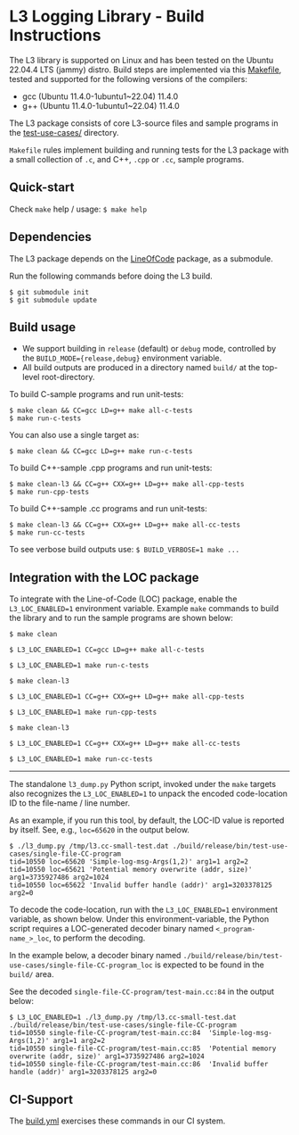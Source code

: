 # L3 Logging Library - Build Instructions

The L3 library is supported on Linux and has been tested on the
Ubuntu 22.04.4 LTS (jammy) distro. Build steps are implemented via
this [Makefile](../Makefile), tested and supported for the
following versions of the compilers:

- gcc (Ubuntu 11.4.0-1ubuntu1~22.04) 11.4.0
- g++ (Ubuntu 11.4.0-1ubuntu1~22.04) 11.4.0

The L3 package consists of core L3-source files and sample
programs in the [test-use-cases/](../test-use-cases/) directory.

`Makefile` rules implement building and running tests for the
L3 package with a small collection of `.c`, and C++, `.cpp` or
`.cc`, sample programs.

## Quick-start

Check `make` help / usage: `$ make help`

## Dependencies

The L3 package depends on the [LineOfCode](https://github.com/Soft-Where-Inc/LineOfCode)
package, as a submodule.

Run the following commands before doing the L3 build.

```
$ git submodule init
$ git submodule update
```

## Build usage

- We support building in `release` (default) or `debug` mode,
controlled by the `BUILD_MODE={release,debug}` environment
variable.
- All build outputs are produced in a directory named `build/` at
the top-level root-directory.

To build C-sample programs and run unit-tests:
```
$ make clean && CC=gcc LD=g++ make all-c-tests
$ make run-c-tests
```

You can also use a single target as:
```
$ make clean && CC=gcc LD=g++ make run-c-tests
```

To build C++-sample .cpp programs and run unit-tests:
```
$ make clean-l3 && CC=g++ CXX=g++ LD=g++ make all-cpp-tests
$ make run-cpp-tests
```

To build C++-sample .cc programs and run unit-tests:
```
$ make clean-l3 && CC=g++ CXX=g++ LD=g++ make all-cc-tests
$ make run-cc-tests
```

To see verbose build outputs use: `$ BUILD_VERBOSE=1 make ...`

## Integration with the LOC package

To integrate with the Line-of-Code (LOC) package, enable the `L3_LOC_ENABLED=1`
environment variable.  Example `make` commands to build the library
and to run the sample programs are shown below:

```
$ make clean

$ L3_LOC_ENABLED=1 CC=gcc LD=g++ make all-c-tests

$ L3_LOC_ENABLED=1 make run-c-tests
```

```
$ make clean-l3

$ L3_LOC_ENABLED=1 CC=g++ CXX=g++ LD=g++ make all-cpp-tests

$ L3_LOC_ENABLED=1 make run-cpp-tests
```

```
$ make clean-l3

$ L3_LOC_ENABLED=1 CC=g++ CXX=g++ LD=g++ make all-cc-tests

$ L3_LOC_ENABLED=1 make run-cc-tests

```

------

The standalone `l3_dump.py` Python script, invoked under the `make` targets also
recognizes the `L3_LOC_ENABLED=1` to unpack the encoded code-location ID to the
file-name / line number.

As an example, if you run this tool, by default, the LOC-ID value is reported by itself.
See, e.g., `loc=65620` in the output below.

```
$ ./l3_dump.py /tmp/l3.cc-small-test.dat ./build/release/bin/test-use-cases/single-file-CC-program
tid=10550 loc=65620 'Simple-log-msg-Args(1,2)' arg1=1 arg2=2
tid=10550 loc=65621 'Potential memory overwrite (addr, size)' arg1=3735927486 arg2=1024
tid=10550 loc=65622 'Invalid buffer handle (addr)' arg1=3203378125 arg2=0
```

To decode the code-location, run with the `L3_LOC_ENABLED=1` environment variable, as
shown below. Under this environment-variable, the Python script requires a
LOC-generated decoder binary named `<_program-name_>_loc`, to perform the decoding.

In the example below, a decoder binary named
`./build/release/bin/test-use-cases/single-file-CC-program_loc`
is expected to be found in the `build/` area.

See the decoded `single-file-CC-program/test-main.cc:84` in the output below:

```
$ L3_LOC_ENABLED=1 ./l3_dump.py /tmp/l3.cc-small-test.dat ./build/release/bin/test-use-cases/single-file-CC-program
tid=10550 single-file-CC-program/test-main.cc:84  'Simple-log-msg-Args(1,2)' arg1=1 arg2=2
tid=10550 single-file-CC-program/test-main.cc:85  'Potential memory overwrite (addr, size)' arg1=3735927486 arg2=1024
tid=10550 single-file-CC-program/test-main.cc:86  'Invalid buffer handle (addr)' arg1=3203378125 arg2=0
```


## CI-Support

The [build.yml](../.github/workflows/build.yml) exercises these
commands in our CI system.
